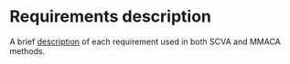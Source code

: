 # Requirements description

A brief [description](https://github.com/FORMAS/detFSR/blob/master/setReq.md) of each requirement used in both SCVA and MMACA methods.
